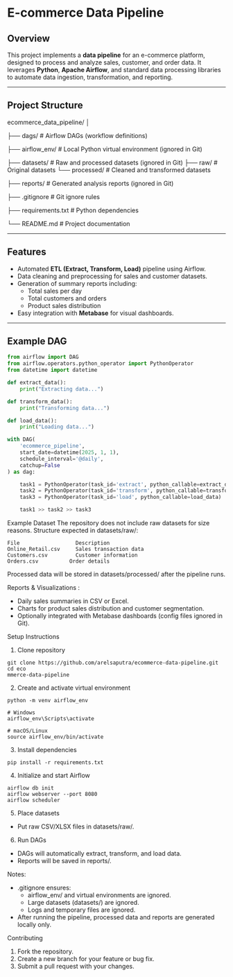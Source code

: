 # E-commerce Data Pipeline

## Overview
This project implements a **data pipeline** for an e-commerce platform, designed to process and analyze sales, customer, and order data. It leverages **Python**, **Apache Airflow**, and standard data processing libraries to automate data ingestion, transformation, and reporting.

---

## Project Structure
ecommerce_data_pipeline/
│

├── dags/ # Airflow DAGs (workflow definitions)

├── airflow_env/ # Local Python virtual environment (ignored in Git)

├── datasets/ # Raw and processed datasets (ignored in Git)
├── raw/ # Original datasets
└── processed/ # Cleaned and transformed datasets

├── reports/ # Generated analysis reports (ignored in Git)

├── .gitignore # Git ignore rules

├── requirements.txt # Python dependencies

└── README.md # Project documentation


---

## Features
- Automated **ETL (Extract, Transform, Load)** pipeline using Airflow.
- Data cleaning and preprocessing for sales and customer datasets.
- Generation of summary reports including:
  - Total sales per day
  - Total customers and orders
  - Product sales distribution
- Easy integration with **Metabase** for visual dashboards.

---

## Example DAG
```python
from airflow import DAG
from airflow.operators.python_operator import PythonOperator
from datetime import datetime

def extract_data():
    print("Extracting data...")

def transform_data():
    print("Transforming data...")

def load_data():
    print("Loading data...")

with DAG(
    'ecommerce_pipeline',
    start_date=datetime(2025, 1, 1),
    schedule_interval='@daily',
    catchup=False
) as dag:

    task1 = PythonOperator(task_id='extract', python_callable=extract_data)
    task2 = PythonOperator(task_id='transform', python_callable=transform_data)
    task3 = PythonOperator(task_id='load', python_callable=load_data)

    task1 >> task2 >> task3
```

Example Dataset
The repository does not include raw datasets for size reasons.
Structure expected in datasets/raw/:
```
File	              Description
Online_Retail.csv	  Sales transaction data
Customers.csv	      Customer information
Orders.csv	        Order details
```
Processed data will be stored in datasets/processed/ after the pipeline runs.

Reports & Visualizations :
 - Daily sales summaries in CSV or Excel.
 - Charts for product sales distribution and customer segmentation.
 - Optionally integrated with Metabase dashboards (config files ignored in Git).

Setup Instructions

1. Clone repository
```
git clone https://github.com/arelsaputra/ecommerce-data-pipeline.git
cd eco
mmerce-data-pipeline
```
2. Create and activate virtual environment
```
python -m venv airflow_env

# Windows
airflow_env\Scripts\activate

# macOS/Linux
source airflow_env/bin/activate
```
3. Install dependencies
```
pip install -r requirements.txt
```
4. Initialize and start Airflow
```
airflow db init
airflow webserver --port 8080
airflow scheduler
```
5. Place datasets
 - Put raw CSV/XLSX files in datasets/raw/.

6. Run DAGs
 - DAGs will automatically extract, transform, and load data.
 - Reports will be saved in reports/.

Notes: 
 - .gitignore ensures:
   - airflow_env/ and virtual environments are ignored.
   - Large datasets (datasets/) are ignored.
   - Logs and temporary files are ignored.
- After running the pipeline, processed data and reports are generated locally only.

Contributing
1. Fork the repository.
2. Create a new branch for your feature or bug fix.
3. Submit a pull request with your changes.

